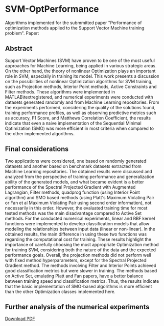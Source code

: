 # SVM-OptPerformance
Algorithms implemented for the submmitted paper "Performance of optimization methods applied to the Support Vector Machine training problem".
Paper: <soon>

## Abstract
Support Vector Machines (SVM) have proven to be one of the most useful approaches for Machine Learning, being applied in various strategic areas. On the other hand, the theory of nonlinear Optimization plays an important role in SVM, especially in training its model. This work presents a discussion on the possibilities of nonlinear Optimization algorithms for SVM training, such as Projection methods, Interior Point methods, Active Constraints and Filter methods. These algorithms were implemented in MATLAB\textregistered, and numerical experiments were conducted with datasets generated randomly and from Machine Learning repositories. From the experiments performed, considering the quality of the solutions found, training performance profiles, as well as observing predictive metrics such as accuracy, F1 Score, and Matthews Correlation Coefficient, the results indicate that even a naive implementation of the Sequential Minimal Optimization (SMO) was more efficient in most criteria when compared to the other implemented algorithms.

## Final considerations
Two applications were considered, one based on randomly generated datasets and another based on benchmark datasets extracted from Machine Learning repositories. The obtained results were discussed and analyzed from the perspective of training performance and generalization ability of the generated models, and what became evident is a better performance of the Spectral Projected Gradient with Augmented Lagrangian, Filter methods, quadprog function (using Interior Point algorithm) and SMO based methods (using Platt's Maximum Violating Pair or Fan et al Maximum Violating Pair using second order information), not necessarily in this order. However, the evaluated training time for most tested methods was the main disadvantage compared to Active Set methods. For the conducted numerical experiments, linear and RBF kernel functions were implemented to develop classification models that allow modeling the relationships between input data (linear or non-linear). In the obtained results, the main difference in using these two functions was regarding the computational cost for training. These results highlight the importance of carefully choosing the most appropriate Optimization method for training SVM, considering both the nature of the data and the expected performance goals. Overall, the projection methods did not perform well with fixed method hyperparameters, except for the Spectral Projected Gradient method. The methods involving Filter and Interior Points achieved good classification metrics but were slower in training. The methods based on Active Set, emulating Platt and Fan papers, have a better balance between training speed and classification metrics. Thus, the results indicate that the basic implementation of SMO-based algorithms is more efficient than the other Optimization classes implemented here.

## Further analysis of the numerical experiments
[Download PDF](./_results/SurvivalAnalysis_and_PCA-Analysis.pdf)
